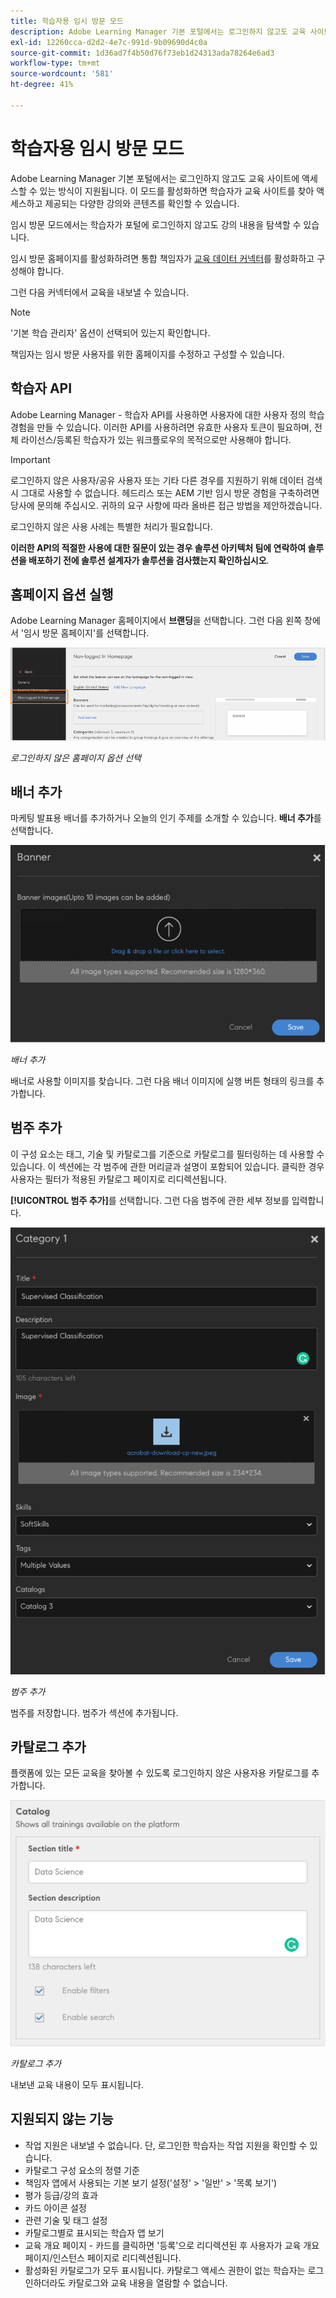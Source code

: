 ```yaml
---
title: 학습자용 임시 방문 모드
description: Adobe Learning Manager 기본 포털에서는 로그인하지 않고도 교육 사이트에 액세스할 수 있는 방식이 지원됩니다. 이 모드를 활성화하면 학습자가 교육 사이트를 찾아 액세스하고 제공되는 다양한 강의와 콘텐츠를 확인할 수 있습니다. 임시 방문 모드에서는 학습자가 포털에 로그인하지 않고도 강의 내용을 탐색할 수 있습니다.
exl-id: 12260cca-d2d2-4e7c-991d-9b09690d4c0a
source-git-commit: 1d36ad7f4b50d76f73eb1d24313ada78264e6ad3
workflow-type: tm+mt
source-wordcount: '581'
ht-degree: 41%

---
```


# 학습자용 임시 방문 모드

Adobe Learning Manager 기본 포털에서는 로그인하지 않고도 교육 사이트에 액세스할 수 있는 방식이 지원됩니다. 이 모드를 활성화하면 학습자가 교육 사이트를 찾아 액세스하고 제공되는 다양한 강의와 콘텐츠를 확인할 수 있습니다.

임시 방문 모드에서는 학습자가 포털에 로그인하지 않고도 강의 내용을 탐색할 수 있습니다.

임시 방문 홈페이지를 활성화하려면 통합 책임자가 [교육 데이터 커넥터](/help/migrated/integration-admin/feature-summary/connectors.md#training-data-access)를 활성화하고 구성해야 합니다.

그런 다음 커넥터에서 교육을 내보낼 수 있습니다.

>[!NOTE]
>
>&#39;기본 학습 관리자&#39; 옵션이 선택되어 있는지 확인합니다.

책임자는 임시 방문 사용자를 위한 홈페이지를 수정하고 구성할 수 있습니다.

## 학습자 API

Adobe Learning Manager - 학습자 API를 사용하면 사용자에 대한 사용자 정의 학습 경험을 만들 수 있습니다. 이러한 API를 사용하려면 유효한 사용자 토큰이 필요하며, 전체 라이선스/등록된 학습자가 있는 워크플로우의 목적으로만 사용해야 합니다.

>[!IMPORTANT]
>
>로그인하지 않은 사용자/공유 사용자 또는 기타 다른 경우를 지원하기 위해 데이터 검색 시 그대로 사용할 수 없습니다. 헤드리스 또는 AEM 기반 임시 방문 경험을 구축하려면 당사에 문의해 주십시오. 귀하의 요구 사항에 따라 올바른 접근 방법을 제안하겠습니다.

로그인하지 않은 사용 사례는 특별한 처리가 필요합니다.

**이러한 API의 적절한 사용에 대한 질문이 있는 경우 솔루션 아키텍처 팀에 연락하여 솔루션을 배포하기 전에 솔루션 설계자가 솔루션을 검사했는지 확인하십시오**.

## 홈페이지 옵션 실행

Adobe Learning Manager 홈페이지에서 **브랜딩**&#x200B;을 선택합니다. 그런 다음 왼쪽 창에서 &#39;임시 방문 홈페이지&#39;를 선택합니다.

![홈페이지 옵션](assets/non-logged-in-homepage.png)

*로그인하지 않은 홈페이지 옵션 선택*

## 배너 추가

마케팅 발표용 배너를 추가하거나 오늘의 인기 주제를 소개할 수 있습니다. **배너 추가**&#x200B;를 선택합니다.

![배너](assets/add-banner-image.png)

*배너 추가*

배너로 사용할 이미지를 찾습니다. 그런 다음 배너 이미지에 실행 버튼 형태의 링크를 추가합니다.

## 범주 추가

이 구성 요소는 태그, 기술 및 카탈로그를 기준으로 카탈로그를 필터링하는 데 사용할 수 있습니다. 이 섹션에는 각 범주에 관한 머리글과 설명이 포함되어 있습니다. 클릭한 경우 사용자는 필터가 적용된 카탈로그 페이지로 리디렉션됩니다.

**[!UICONTROL 범주 추가]**&#x200B;를 선택합니다. 그런 다음 범주에 관한 세부 정보를 입력합니다.

![범주 추가](assets/add-category.png)

*범주 추가*

범주를 저장합니다. 범주가 섹션에 추가됩니다.

## 카탈로그 추가

플랫폼에 있는 모든 교육을 찾아볼 수 있도록 로그인하지 않은 사용자용 카탈로그를 추가합니다.

![카탈로그 추가](assets/add-catalog.png)

*카탈로그 추가*

내보낸 교육 내용이 모두 표시됩니다.

## 지원되지 않는 기능

* 작업 지원은 내보낼 수 없습니다. 단, 로그인한 학습자는 작업 지원을 확인할 수 있습니다.
* 카탈로그 구성 요소의 정렬 기준
* 책임자 앱에서 사용되는 기본 보기 설정(&#39;설정&#39; > &#39;일반&#39; > &#39;목록 보기&#39;)
* 평가 등급/강의 효과
* 카드 아이콘 설정
* 관련 기술 및 태그 설정
* 카탈로그별로 표시되는 학습자 앱 보기
* 교육 개요 페이지 - 카드를 클릭하면 &#39;등록&#39;으로 리디렉션된 후 사용자가 교육 개요 페이지/인스턴스 페이지로 리디렉션됩니다.
* 활성화된 카탈로그가 모두 표시됩니다. 카탈로그 액세스 권한이 없는 학습자는 로그인하더라도 카탈로그와 교육 내용을 열람할 수 없습니다.
